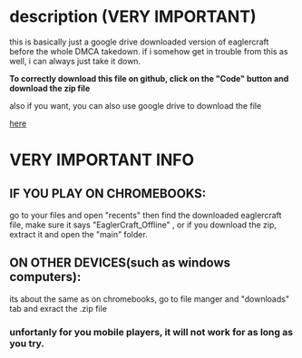 # description (VERY IMPORTANT)
this is basically just a google drive downloaded version of eaglercraft before the whole DMCA takedown.
if i somehow get in trouble from this as well, i can always just take it down.
<p> 
  <b> To correctly download this file on github, click on the "Code" button and download the zip file

  </b>

  </p>
also if you want, you can also use google drive to download the file

<a href="https://drive.google.com/file/d/18_nB_VNUXWcQ_2mAx2qDW65sp17U9sdL/view?usp=sharing">here</a>

# VERY  IMPORTANT INFO
<h2>IF YOU PLAY ON CHROMEBOOKS:</h2>
<p>go to your files and open "recents" then find the downloaded eaglercraft file, make sure it says "EaglerCraft_Offline"
, or if you download the zip, extract it and open the "main" folder.</p>

<h2>ON OTHER DEVICES(such as windows computers):</h2>
<p>its about the same as on chromebooks, go to file manger and "downloads" tab and exract the .zip file</p>

<h3>unfortanly for you mobile players, it will not work for as long as you try.</h3>
